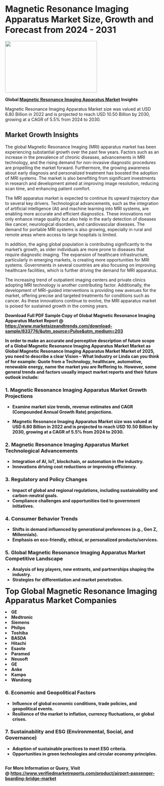 <H1>Magnetic Resonance Imaging Apparatus Market Size, Growth and Forecast from 2024 - 2031</H1><img class="aligncenter size-medium wp-image-584254" src="https://thirdeyenews.in/wp-content/uploads/2024/09/Global-Market-Research-300x168.jpeg" alt="" width="300" height="168" /><p><strong>Global&nbsp;<a href="https://www.marketsizeandtrends.com/download-sample/833776/&amp;utm_source=Pulse&amp;utm_medium=203">Magnetic Resonance Imaging Apparatus Market</a> Insights</strong></p><p>Magnetic Resonance Imaging Apparatus Market size was valued at USD 6.80 Billion in 2022 and is projected to reach USD 10.50 Billion by 2030, growing at a CAGR of 5.5% from 2024 to 2030.</p><p><h2>Market Growth Insights</h2> <p>The global Magnetic Resonance Imaging (MRI) apparatus market has been experiencing substantial growth over the past few years. Factors such as an increase in the prevalence of chronic diseases, advancements in MRI technology, and the rising demand for non-invasive diagnostic procedures are propelling the market forward. Furthermore, the growing awareness about early diagnosis and personalized treatment has boosted the adoption of MRI systems. The market is also benefiting from significant investments in research and development aimed at improving image resolution, reducing scan time, and enhancing patient comfort.</p> <p><strong></strong></p> <p>The MRI apparatus market is expected to continue its upward trajectory due to several key drivers. Technological advancements, such as the integration of artificial intelligence (AI) and machine learning into MRI systems, are enabling more accurate and efficient diagnostics. These innovations not only enhance image quality but also help in the early detection of diseases like cancer, neurological disorders, and cardiovascular diseases. The demand for portable MRI systems is also growing, especially in rural and remote areas where access to large hospitals is limited.</p> <p>In addition, the aging global population is contributing significantly to the market’s growth, as older individuals are more prone to diseases that require diagnostic imaging. The expansion of healthcare infrastructure, particularly in emerging markets, is creating more opportunities for MRI systems. Governments in several countries are also focusing on improving healthcare facilities, which is further driving the demand for MRI apparatus.</p> <p>The increasing trend of outpatient imaging centers and private clinics adopting MRI technology is another contributing factor. Additionally, the development of MRI-guided interventions is providing new avenues for the market, offering precise and targeted treatments for conditions such as cancer. As these innovations continue to evolve, the MRI apparatus market is poised for sustained growth in the coming years.</p> <p><strong></p><p><span class=""><strong>Download Full PDF Sample Copy of Global Magnetic Resonance Imaging Apparatus Market Report</strong> @ <a href="https://www.marketsizeandtrends.com/download-sample/833776/&amp;utm_source=Pulse&amp;utm_medium=203" target="_blank">https://www.marketsizeandtrends.com/download-sample/833776/&amp;utm_source=Pulse&amp;utm_medium=203</a></span></p><p>In order to make an accurate and perceptive description of future scope of a Global&nbsp;Magnetic Resonance Imaging Apparatus Market Market as Global&nbsp;Magnetic Resonance Imaging Apparatus Market Market of 2025, you need to describe a clear Vision &ndash; What Industry or Linda can you think of for example: Quote from a Technology, healthcare, automotive, renewable energy, name the market you are Reffering to. However, some general trends and factors usually impact market reports and their future outlook include:</p><h3>1.&nbsp;<strong>Magnetic Resonance Imaging Apparatus Market Growth Projections</strong></h3><ul><li>Examine market size trends, revenue estimates and CAGR (Compounded Annual Growth Rate) projections.</li><li><p>Magnetic Resonance Imaging Apparatus Market size was valued at USD 6.80 Billion in 2022 and is projected to reach USD 10.50 Billion by 2030, growing at a CAGR of 5.5% from 2024 to 2030.</p></li></ul><h3>2.&nbsp;<strong>Magnetic Resonance Imaging Apparatus Market Technological Advancements</strong></h3><ul><li>Integration of AI, IoT, blockchain, or automation in the industry.</li><li>Innovations driving cost reductions or improving efficiency.</li></ul><h3>3.&nbsp;<strong>Regulatory and Policy Changes</strong></h3><ul><li>Impact of global and regional regulations, including sustainability and carbon-neutral goals.</li><li>Compliance challenges and opportunities tied to government initiatives.</li></ul><h3>4.&nbsp;<strong>Consumer Behavior Trends</strong></h3><ul><li>Shifts in demand influenced by generational preferences (e.g., Gen Z, Millennials).</li><li>Emphasis on eco-friendly, ethical, or personalized products/services.</li></ul><h3>5.&nbsp;<strong>Global Magnetic Resonance Imaging Apparatus Market Competitive Landscape</strong></h3><ul><li>Analysis of key players, new entrants, and partnerships shaping the industry.</li><li>Strategies for differentiation and market penetration.</li></ul><p data-pm-slice="1 1 []"><span style="color: inherit; font-family: inherit; font-size: 25px;">Top Global Magnetic Resonance Imaging Apparatus Market Companies</span></p><div class="" data-test-id=""><p><li>GE</li><li> Medtronic</li><li> Siemens</li><li> Philips</li><li> Toshiba</li><li> BASDA</li><li> Hitachi</li><li> Esaote</li><li> Paramed</li><li> Neusoft</li><li> GE</li><li> Anke</li><li> Kampo</li><li> Wandong</li></p></div><h3>6.&nbsp;<strong>Economic and Geopolitical Factors</strong></h3><ul><li>Influence of global economic conditions, trade policies, and geopolitical events.</li><li>Resilience of the market to inflation, currency fluctuations, or global crises.</li></ul><h3>7.&nbsp;<strong>Sustainability and ESG (Environmental, Social, and Governance)</strong></h3><ul><li>Adoption of sustainable practices to meet ESG criteria.</li><li>Opportunities in green technologies and circular economy principles.</li></ul><h2><strong style="font-size: 14px;">For More Information or Query, Visit @&nbsp;</strong><a style="background-color: #ffffff; font-size: 14px;" href="https://www.marketsizeandtrends.com/report/magnetic-resonance-imaging-apparatus-market/" target="_blank">https://www.verifiedmarketreports.com/product/airport-passenger-boarding-bridge-market</a></h2>
